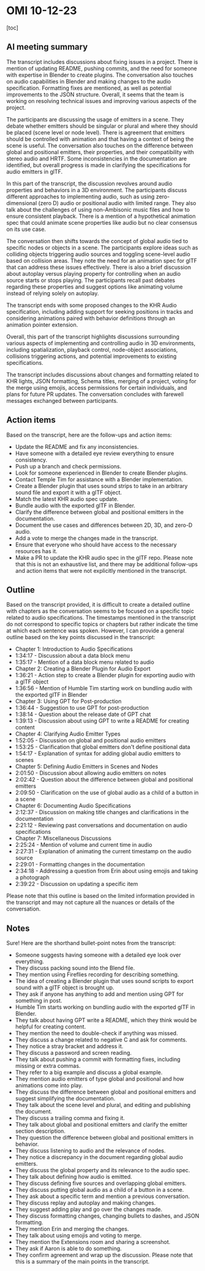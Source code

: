 # OMI 10-12-23

[toc]


## AI meeting summary
The transcript includes discussions about fixing issues in a project. There is mention of updating README, pushing commits, and the need for someone with expertise in Blender to create plugins. The conversation also touches on audio capabilities in Blender and making changes to the audio specification. Formatting fixes are mentioned, as well as potential improvements to the JSON structure. Overall, it seems that the team is working on resolving technical issues and improving various aspects of the project.

The participants are discussing the usage of emitters in a scene. They debate whether emitters should be singular or plural and where they should be placed (scene level or node level). There is agreement that emitters should be controlled with animation and that having a context of being the scene is useful. The conversation also touches on the difference between global and positional emitters, their properties, and their compatibility with stereo audio and HRTF. Some inconsistencies in the documentation are identified, but overall progress is made in clarifying the specifications for audio emitters in glTF.

In this part of the transcript, the discussion revolves around audio properties and behaviors in a 3D environment. The participants discuss different approaches to implementing audio, such as using zero-dimensional (zero D) audio or positional audio with limited range. They also talk about the challenges of using non-Ambisonic music files and how to ensure consistent playback. There is a mention of a hypothetical animation spec that could animate scene properties like audio but no clear consensus on its use case.

The conversation then shifts towards the concept of global audio tied to specific nodes or objects in a scene. The participants explore ideas such as colliding objects triggering audio sources and toggling scene-level audio based on collision areas. They note the need for an animation spec for glTF that can address these issues effectively. There is also a brief discussion about autoplay versus playing property for controlling when an audio source starts or stops playing. The participants recall past debates regarding these properties and suggest options like animating volume instead of relying solely on autoplay.

The transcript ends with some proposed changes to the KHR Audio specification, including adding support for seeking positions in tracks and considering animations paired with behavior definitions through an animation pointer extension.

Overall, this part of the transcript highlights discussions surrounding various aspects of implementing and controlling audio in 3D environments, including spatialization, playback control, node-object associations, collisions triggering actions, and potential improvements to existing specifications.

The transcript includes discussions about changes and formatting related to KHR lights, JSON formatting, Schema titles, merging of a project, voting for the merge using emojis, access permissions for certain individuals, and plans for future PR updates. The conversation concludes with farewell messages exchanged between participants.

## Action items
Based on the transcript, here are the follow-ups and action items:

- Update the README and fix any inconsistencies.
- Have someone with a detailed eye review everything to ensure consistency.
- Push up a branch and check permissions.
- Look for someone experienced in Blender to create Blender plugins.
- Contact Temple Tim for assistance with a Blender implementation.
- Create a Blender plugin that uses sound strips to take in an arbitrary sound file and export it with a glTF object.
- Match the latest KHR audio spec update.
- Bundle audio with the exported glTF in Blender.
- Clarify the difference between global and positional emitters in the documentation.
- Document the use cases and differences between 2D, 3D, and zero-D audio.
- Add a vote to merge the changes made in the transcript.
- Ensure that everyone who should have access to the necessary resources has it.
- Make a PR to update the KHR audio spec in the glTF repo.
Please note that this is not an exhaustive list, and there may be additional follow-ups and action items that were not explicitly mentioned in the transcript.

## Outline
Based on the transcript provided, it is difficult to create a detailed outline with chapters as the conversation seems to be focused on a specific topic related to audio specifications. The timestamps mentioned in the transcript do not correspond to specific topics or chapters but rather indicate the time at which each sentence was spoken.
However, I can provide a general outline based on the key points discussed in the transcript:

- Chapter 1: Introduction to Audio Specifications
- 1:34:17 - Discussion about a data block menu
- 1:35:17 - Mention of a data block menu related to audio
- Chapter 2: Creating a Blender Plugin for Audio Export
- 1:36:21 - Action step to create a Blender plugin for exporting audio with a glTF object
- 1:36:56 - Mention of Humble Tim starting work on bundling audio with the exported glTF in Blender
- Chapter 3: Using GPT for Post-production
- 1:36:44 - Suggestion to use GPT for post-production
- 1:38:14 - Question about the release date of GPT chat
- 1:39:13 - Discussion about using GPT to write a README for creating content
- Chapter 4: Clarifying Audio Emitter Types
- 1:52:05 - Discussion on global and positional audio emitters
- 1:53:25 - Clarification that global emitters don't define positional data
- 1:54:17 - Explanation of syntax for adding global audio emitters to scenes
- Chapter 5: Defining Audio Emitters in Scenes and Nodes
- 2:01:50 - Discussion about allowing audio emitters on notes
- 2:02:42 - Question about the difference between global and positional emitters
- 2:09:50 - Clarification on the use of global audio as a child of a button in a scene
- Chapter 6: Documenting Audio Specifications
- 2:12:37 - Discussion on making title changes and clarifications in the documentation
- 2:21:12 - Reviewing past conversations and documentation on audio specifications
- Chapter 7: Miscellaneous Discussions
- 2:25:24 - Mention of volume and current time in audio
- 2:27:31 - Explanation of animating the current timestamp on the audio source
- 2:29:01 - Formatting changes in the documentation
- 2:34:18 - Addressing a question from Erin about using emojis and taking a photograph
- 2:39:22 - Discussion on updating a specific item

Please note that this outline is based on the limited information provided in the transcript and may not capture all the nuances or details of the conversation.

## Notes
Sure! Here are the shorthand bullet-point notes from the transcript:

- Someone suggests having someone with a detailed eye look over everything.
- They discuss packing sound into the Blend file.
- They mention using Fireflies recording for describing something.
- The idea of creating a Blender plugin that uses sound scripts to export sound with a glTF object is brought up.
- They ask if anyone has anything to add and mention using GPT for something in post.
- Humble Tim starts working on bundling audio with the exported glTF in Blender.
- They talk about having GPT write a README, which they think would be helpful for creating content.
- They mention the need to double-check if anything was missed.
- They discuss a change related to negative C and ask for comments.
- They notice a stray bracket and address it.
- They discuss a password and screen reading.
- They talk about pushing a commit with formatting fixes, including missing or extra commas.
- They refer to a big example and discuss a global example.
- They mention audio emitters of type global and positional and how animations come into play.
- They discuss the difference between global and positional emitters and suggest simplifying the documentation.
- They talk about the scene level and plural, and editing and publishing the document.
- They discuss a trailing comma and fixing it.
- They talk about global and positional emitters and clarify the emitter section description.
- They question the difference between global and positional emitters in behavior.
- They discuss listening to audio and the relevance of nodes.
- They notice a discrepancy in the document regarding global audio emitters.
- They discuss the global property and its relevance to the audio spec.
- They talk about defining how audio is emitted.
- They discuss defining five sources and overlapping global emitters.
- They discuss putting global audio as a child of a button in a scene.
- They ask about a specific term and mention a previous conversation.
- They discuss replay and autoplay and making changes.
- They suggest adding play and go over the changes made.
- They discuss formatting changes, changing bullets to dashes, and JSON formatting.
- They mention Erin and merging the changes.
- They talk about using emojis and voting to merge.
- They mention the Extensions room and sharing a screenshot.
- They ask if Aaron is able to do something.
- They confirm agreement and wrap up the discussion.
Please note that this is a summary of the main points in the transcript.